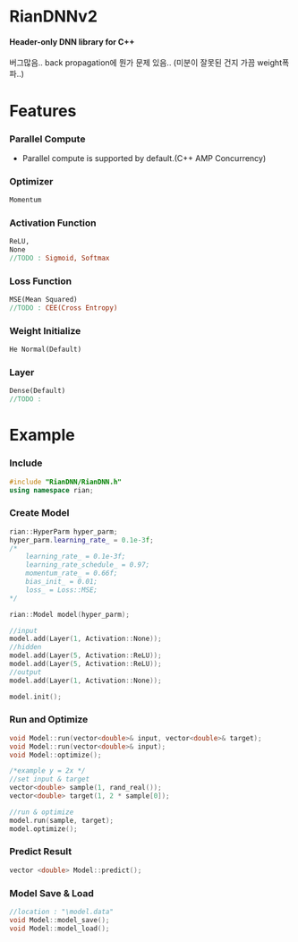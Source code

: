 # RianDNNv2
#### Header-only DNN library for C++ <br/>
버그많음.. back propagation에 뭔가 문제 있음.. (미분이 잘못된 건지 가끔 weight폭파..)

# Features

### Parallel Compute
- Parallel compute is supported by default.(C++ AMP Concurrency) <br/>
### Optimizer
```mk
Momentum
```
### Activation Function
```mk
ReLU, 
None
//TODO : Sigmoid, Softmax
```
### Loss Function
```mk
MSE(Mean Squared)
//TODO : CEE(Cross Entropy)
```
### Weight Initialize
```mk
He Normal(Default)
```
### Layer
```mk
Dense(Default)
//TODO :
```

# Example

### Include

```cpp
#include "RianDNN/RianDNN.h"
using namespace rian;
```

### Create Model

```cpp
rian::HyperParm hyper_parm;
hyper_parm.learning_rate_ = 0.1e-3f;
/*
	learning_rate_ = 0.1e-3f;
	learning_rate_schedule_ = 0.97;
	momentum_rate_ = 0.66f;
	bias_init_ = 0.01;
	loss_ = Loss::MSE;
*/

rian::Model model(hyper_parm);

//input
model.add(Layer(1, Activation::None));
//hidden
model.add(Layer(5, Activation::ReLU));
model.add(Layer(5, Activation::ReLU));
//output
model.add(Layer(1, Activation::None));

model.init();
```
### Run and Optimize
```cpp
void Model::run(vector<double>& input, vector<double>& target);
void Model::run(vector<double>& input);
void Model::optimize();
```
```cpp
/*example y = 2x */
//set input & target
vector<double> sample(1, rand_real());
vector<double> target(1, 2 * sample[0]);

//run & optimize
model.run(sample, target);
model.optimize();
```
### Predict Result
```cpp
vector <double> Model::predict();
```
### Model Save & Load
```cpp
//location : "\model.data"
void Model::model_save();
void Model::model_load();
```
